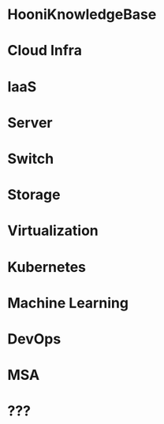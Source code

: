# HooniKnowledgeBase
# Cloud Infra
# IaaS
# Server
# Switch
# Storage
# Virtualization
# Kubernetes


# Machine Learning
# DevOps
# MSA
# ???

